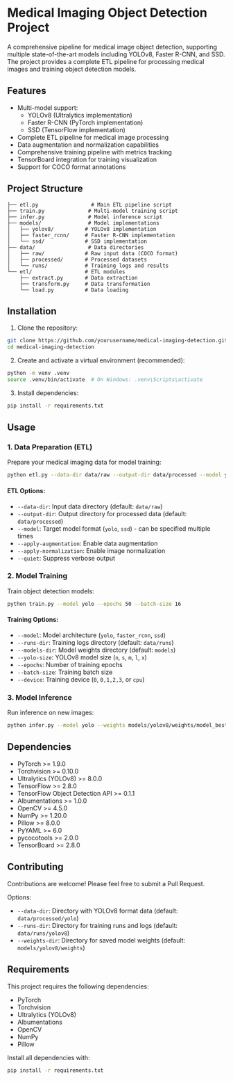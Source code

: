 # Medical Imaging Object Detection Project

A comprehensive pipeline for medical image object detection, supporting multiple state-of-the-art models including YOLOv8, Faster R-CNN, and SSD. The project provides a complete ETL pipeline for processing medical images and training object detection models.

## Features

- Multi-model support:
  - YOLOv8 (Ultralytics implementation)
  - Faster R-CNN (PyTorch implementation)
  - SSD (TensorFlow implementation)
- Complete ETL pipeline for medical image processing
- Data augmentation and normalization capabilities
- Comprehensive training pipeline with metrics tracking
- TensorBoard integration for training visualization
- Support for COCO format annotations

## Project Structure

```
├── etl.py                 # Main ETL pipeline script
├── train.py              # Multi-model training script
├── infer.py              # Model inference script
├── models/               # Model implementations
│   ├── yolov8/          # YOLOv8 implementation
│   ├── faster_rcnn/     # Faster R-CNN implementation
│   └── ssd/             # SSD implementation
├── data/                 # Data directories
│   ├── raw/             # Raw input data (COCO format)
│   ├── processed/       # Processed datasets
│   └── runs/            # Training logs and results
└── etl/                 # ETL modules
    ├── extract.py       # Data extraction
    ├── transform.py     # Data transformation
    └── load.py          # Data loading
```

## Installation

1. Clone the repository:
```bash
git clone https://github.com/yourusername/medical-imaging-detection.git
cd medical-imaging-detection
```

2. Create and activate a virtual environment (recommended):
```bash
python -m venv .venv
source .venv/bin/activate  # On Windows: .venv\Scripts\activate
```

3. Install dependencies:
```bash
pip install -r requirements.txt
```

## Usage

### 1. Data Preparation (ETL)

Prepare your medical imaging data for model training:

```bash
python etl.py --data-dir data/raw --output-dir data/processed --model yolo --apply-augmentation
```

#### ETL Options:
- `--data-dir`: Input data directory (default: `data/raw`)
- `--output-dir`: Output directory for processed data (default: `data/processed`)
- `--model`: Target model format (`yolo`, `ssd`) - can be specified multiple times
- `--apply-augmentation`: Enable data augmentation
- `--apply-normalization`: Enable image normalization
- `--quiet`: Suppress verbose output

### 2. Model Training

Train object detection models:

```bash
python train.py --model yolo --epochs 50 --batch-size 16
```

#### Training Options:
- `--model`: Model architecture (`yolo`, `faster_rcnn`, `ssd`)
- `--runs-dir`: Training logs directory (default: `data/runs`)
- `--models-dir`: Model weights directory (default: `models`)
- `--yolo-size`: YOLOv8 model size (`n`, `s`, `m`, `l`, `x`)
- `--epochs`: Number of training epochs
- `--batch-size`: Training batch size
- `--device`: Training device (`0`, `0,1,2,3`, or `cpu`)

### 3. Model Inference

Run inference on new images:

```bash
python infer.py --model yolo --weights models/yolov8/weights/model_best.pth --input data/test_images
```

## Dependencies

- PyTorch >= 1.9.0
- Torchvision >= 0.10.0
- Ultralytics (YOLOv8) >= 8.0.0
- TensorFlow >= 2.8.0
- TensorFlow Object Detection API >= 0.1.1
- Albumentations >= 1.0.0
- OpenCV >= 4.5.0
- NumPy >= 1.20.0
- Pillow >= 8.0.0
- PyYAML >= 6.0
- pycocotools >= 2.0.0
- TensorBoard >= 2.8.0

## Contributing

Contributions are welcome! Please feel free to submit a Pull Request.

Options:
- `--data-dir`: Directory with YOLOv8 format data (default: `data/processed/yolo`)
- `--runs-dir`: Directory for training runs and logs (default: `data/runs/yolov8`)
- `--weights-dir`: Directory for saved model weights (default: `models/yolov8/weights`)

## Requirements

This project requires the following dependencies:
- PyTorch
- Torchvision
- Ultralytics (YOLOv8)
- Albumentations
- OpenCV
- NumPy
- Pillow

Install all dependencies with:
```bash
pip install -r requirements.txt
``` 